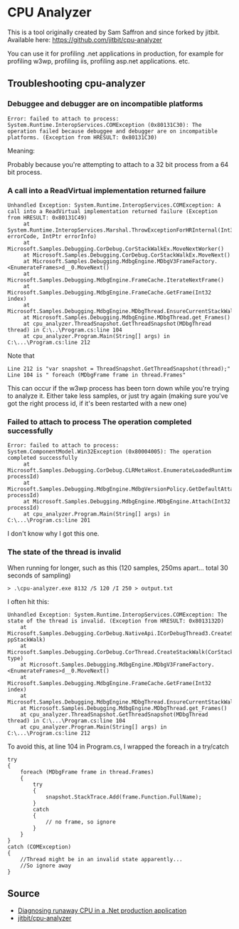 ﻿# CPU Analyzer

This is a tool originally created by Sam Saffron and since forked by jitbit. Available here: <https://github.com/jitbit/cpu-analyzer>

You can use it for profiling .net applications in production, for example for profiling w3wp, profiling iis, profiling asp.net applications. etc.

## Troubleshooting cpu-analyzer

### Debuggee and debugger are on incompatible platforms

	Error: failed to attach to process: System.Runtime.InteropServices.COMException (0x80131C30): The operation failed because debuggee and debugger are on incompatible platforms. (Exception from HRESULT: 0x80131C30)

Meaning:

Probably because you're attempting to attach to a 32 bit process from a 64 bit process.

### A call into a ReadVirtual implementation returned failure

	Unhandled Exception: System.Runtime.InteropServices.COMException: A call into a ReadVirtual implementation returned failure (Exception from HRESULT: 0x80131C49)
		 at System.Runtime.InteropServices.Marshal.ThrowExceptionForHRInternal(Int32 errorCode, IntPtr errorInfo)
		 at Microsoft.Samples.Debugging.CorDebug.CorStackWalkEx.MoveNextWorker()
		 at Microsoft.Samples.Debugging.CorDebug.CorStackWalkEx.MoveNext()
		 at Microsoft.Samples.Debugging.MdbgEngine.MDbgV3FrameFactory.<EnumerateFrames>d__0.MoveNext()
		 at Microsoft.Samples.Debugging.MdbgEngine.FrameCache.IterateNextFrame()
		 at Microsoft.Samples.Debugging.MdbgEngine.FrameCache.GetFrame(Int32 index)
		 at Microsoft.Samples.Debugging.MdbgEngine.MDbgThread.EnsureCurrentStackWalker()
		 at Microsoft.Samples.Debugging.MdbgEngine.MDbgThread.get_Frames()
		 at cpu_analyzer.ThreadSnapshot.GetThreadSnapshot(MDbgThread thread) in C:\..\Program.cs:line 104
		 at cpu_analyzer.Program.Main(String[] args) in C:\...\Program.cs:line 212

Note that

	Line 212 is "var snapshot = ThreadSnapshot.GetThreadSnapshot(thread);"
	Line 104 is " foreach (MDbgFrame frame in thread.Frames"

This can occur if the w3wp process has been torn down while you're trying to analyze it. Either take less samples, or just try again (making sure you've got the right process id, if it's been restarted with a new one)

### Failed to attach to process The operation completed successfully

	Error: failed to attach to process: System.ComponentModel.Win32Exception (0x80004005): The operation completed successfully
		 at Microsoft.Samples.Debugging.CorDebug.CLRMetaHost.EnumerateLoadedRuntimes(Int32 processId)
		 at Microsoft.Samples.Debugging.MdbgEngine.MdbgVersionPolicy.GetDefaultAttachVersion(Int32 processId)
		 at Microsoft.Samples.Debugging.MdbgEngine.MDbgEngine.Attach(Int32 processId)
		 at cpu_analyzer.Program.Main(String[] args) in C:\...\Program.cs:line 201

I don't know why I got this one.

### The state of the thread is invalid

When running for longer, such as this (120 samples, 250ms apart... total 30 seconds of sampling)

	> .\cpu-analyzer.exe 8132 /S 120 /I 250 > output.txt

I often hit this:

	Unhandled Exception: System.Runtime.InteropServices.COMException: The state of the thread is invalid. (Exception from HRESULT: 0x8013132D)
		at Microsoft.Samples.Debugging.CorDebug.NativeApi.ICorDebugThread3.CreateStackWalk(ICorDebugStackWalk& ppStackWalk)
		at Microsoft.Samples.Debugging.CorDebug.CorThread.CreateStackWalk(CorStackWalkType type)
		at Microsoft.Samples.Debugging.MdbgEngine.MDbgV3FrameFactory.<EnumerateFrames>d__0.MoveNext()
		at Microsoft.Samples.Debugging.MdbgEngine.FrameCache.GetFrame(Int32 index)
		at Microsoft.Samples.Debugging.MdbgEngine.MDbgThread.EnsureCurrentStackWalker()
		at Microsoft.Samples.Debugging.MdbgEngine.MDbgThread.get_Frames()
		at cpu_analyzer.ThreadSnapshot.GetThreadSnapshot(MDbgThread thread) in C:\...\Program.cs:line 104
		at cpu_analyzer.Program.Main(String[] args) in C:\...\Program.cs:line 212

To avoid this, at line 104 in Program.cs,  I wrapped the foreach in a try/catch

	try
	{
		foreach (MDbgFrame frame in thread.Frames)
		{
			try
			{
				snapshot.StackTrace.Add(frame.Function.FullName);
			}
			catch
			{
				// no frame, so ignore
			}
		}
	}
	catch (COMException)
	{
		//Thread might be in an invalid state apparently...
		//So ignore away
	}

## Source

- [Diagnosing runaway CPU in a .Net production application](https://samsaffron.com/archive/2009/11/11/Diagnosing+runaway+CPU+in+a+Net+production+application)
- [jitbit/cpu-analyzer](https://github.com/jitbit/cpu-analyzer)